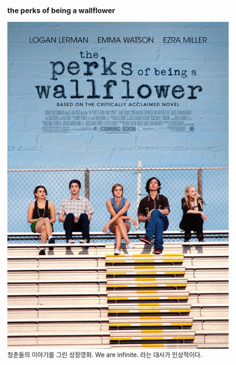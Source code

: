 ### the perks of being a wallflower
![wallflower](/assets/images/wallflower.jpg)
청춘들의 이야기를 그린 성장영화.
We are infinite. 라는 대사가 인상적이다.
